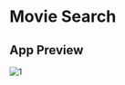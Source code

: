 # Movie Search

## App Preview
![1](https://github.com/ldizon8/iOS-Development/blob/master/Movie%20Search/Movie%20Search/1.png)

